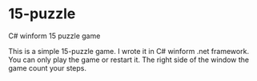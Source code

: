 # 15-puzzle
C# winform 15 puzzle game

This is a simple 15-puzzle game. I wrote it in C# winform
.net framework. You can only play the game or restart it.
The right side of the window the game count your steps.
